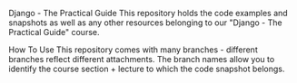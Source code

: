 Django - The Practical Guide
This repository holds the code examples and snapshots as well as any other resources belonging to our "Django - The Practical Guide" course.

How To Use
This repository comes with many branches - different branches reflect different attachments. The branch names allow you to identify the course section + lecture to which the code snapshot belongs.